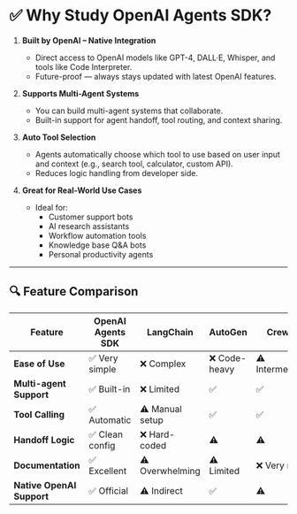 # ✅ Why Study OpenAI Agents SDK?

1. **Built by OpenAI – Native Integration**  
   - Direct access to OpenAI models like GPT-4, DALL·E, Whisper, and tools like Code Interpreter.  
   - Future-proof — always stays updated with latest OpenAI features.

2. **Supports Multi-Agent Systems**  
   - You can build multi-agent systems that collaborate.  
   - Built-in support for agent handoff, tool routing, and context sharing.

3. **Auto Tool Selection**  
   - Agents automatically choose which tool to use based on user input and context (e.g., search tool, calculator, custom API).  
   - Reduces logic handling from developer side.

4. **Great for Real-World Use Cases**  
   - Ideal for:
     - Customer support bots  
     - AI research assistants  
     - Workflow automation tools  
     - Knowledge base Q&A bots  
     - Personal productivity agents  

---

## 🔍 Feature Comparison

| Feature                  | OpenAI Agents SDK | LangChain       | AutoGen         | CrewAI         |
|--------------------------|-------------------|------------------|------------------|-----------------|
| **Ease of Use**          | ✅ Very simple     | ❌ Complex        | ❌ Code-heavy     | ⚠️ Intermediate |
| **Multi-agent Support**  | ✅ Built-in        | ❌ Limited        | ✅               | ✅              |
| **Tool Calling**         | ✅ Automatic       | ⚠️ Manual setup   | ✅               | ✅              |
| **Handoff Logic**        | ✅ Clean config    | ❌ Hard-coded     | ⚠️               | ⚠️              |
| **Documentation**        | ✅ Excellent       | ⚠️ Overwhelming   | ⚠️ Limited       | ❌ Very new     |
| **Native OpenAI Support**| ✅ Official        | ⚠️ Indirect       | ✅               | ⚠️              |

